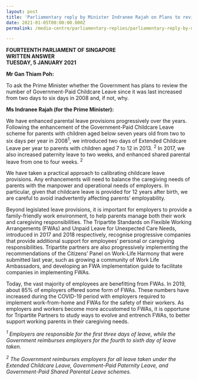 ```yaml
---
layout: post
title: 'Parliamentary reply by Minister Indranee Rajah on Plans to review Government-Paid Childcare Leave'
date: 2021-01-05T00:00:00.000Z
permalink: /media-centre/parliamentary-replies/parliamentary-reply-by-minister-indranee-rajah-on-plans-to-review-government-paid-childcare-leave

---
```



**FOURTEENTH PARLIAMENT OF SINGAPORE**  
**WRITTEN ANSWER**  
**TUESDAY, 5 JANUARY 2021**  

**Mr Gan Thiam Poh:**

To ask the Prime Minister whether the Government has plans to review the number of Government-Paid Childcare Leave since it was last increased from two days to six days in 2008 and, if not, why.

**Ms Indranee Rajah (for the Prime Minister):**

We have enhanced parental leave provisions progressively over the years. Following the enhancement of the Government-Paid Childcare Leave scheme for parents with children aged below seven years old from two to six days per year in 2008<sup>1</sup>, we introduced two days of Extended Childcare Leave per year to parents with children aged 7 to 12 in 2013. <sup>2</sup> In 2017, we also increased paternity leave to two weeks, and enhanced shared parental leave from one to four weeks. <sup>2</sup>

We have taken a practical approach to calibrating childcare leave provisions. Any enhancements will need to balance the caregiving needs of parents with the manpower and operational needs of employers. In particular, given that childcare leave is provided for 12 years after birth, we are careful to avoid inadvertently affecting parents’ employability.  

Beyond legislated leave provisions, it is important for employers to provide a family-friendly work environment, to help parents manage both their work and caregiving responsibilities. The Tripartite Standards on Flexible Working Arrangements (FWAs) and Unpaid Leave for Unexpected Care Needs, introduced in 2017 and 2018 respectively, recognise progressive companies that provide additional support for employees’ personal or caregiving responsibilities. Tripartite partners are also progressively implementing the recommendations of the Citizens’ Panel on Work-Life Harmony that were submitted last year, such as growing a community of Work Life Ambassadors, and developing an FWA implementation guide to facilitate companies in implementing FWAs. 

Today, the vast majority of employees are benefitting from FWAs. In 2019, about 85% of employers offered some form of FWAs. These numbers have increased during the COVID-19 period with employers required to implement work-from-home and FWAs for the safety of their workers. As employers and workers become more accustomed to FWAs, it is opportune for Tripartite Partners to study ways to evolve and entrench FWAs, to better support working parents in their caregiving needs.  

*<sup>1</sup> Employers are responsible for the first three days of leave, while the Government reimburses employers for the fourth to sixth day of leave taken.*

*<sup>2</sup> The Government reimburses employers for all leave taken under the Extended Childcare Leave, Government-Paid Paternity Leave, and Government-Paid Shared Parental Leave schemes.*
